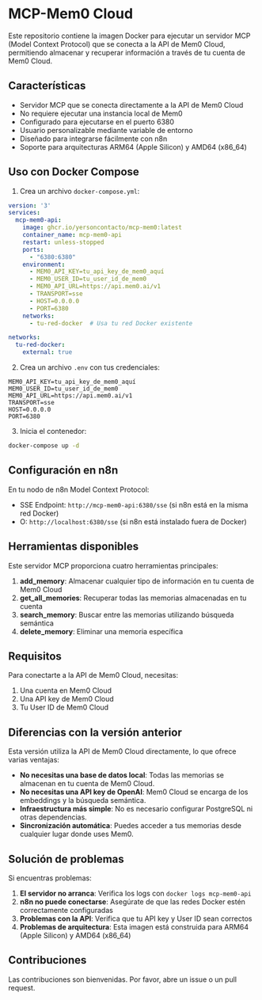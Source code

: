 # MCP-Mem0 Cloud

Este repositorio contiene la imagen Docker para ejecutar un servidor MCP (Model Context Protocol) que se conecta a la API de Mem0 Cloud, permitiendo almacenar y recuperar información a través de tu cuenta de Mem0 Cloud.

## Características

- Servidor MCP que se conecta directamente a la API de Mem0 Cloud
- No requiere ejecutar una instancia local de Mem0
- Configurado para ejecutarse en el puerto 6380
- Usuario personalizable mediante variable de entorno
- Diseñado para integrarse fácilmente con n8n
- Soporte para arquitecturas ARM64 (Apple Silicon) y AMD64 (x86_64)

## Uso con Docker Compose

1. Crea un archivo `docker-compose.yml`:

```yaml
version: '3'
services:
  mcp-mem0-api:
    image: ghcr.io/yersoncontacto/mcp-mem0:latest
    container_name: mcp-mem0-api
    restart: unless-stopped
    ports:
      - "6380:6380"
    environment:
      - MEM0_API_KEY=tu_api_key_de_mem0_aquí
      - MEM0_USER_ID=tu_user_id_de_mem0
      - MEM0_API_URL=https://api.mem0.ai/v1
      - TRANSPORT=sse
      - HOST=0.0.0.0
      - PORT=6380
    networks:
      - tu-red-docker  # Usa tu red Docker existente

networks:
  tu-red-docker:
    external: true
```

2. Crea un archivo `.env` con tus credenciales:

```
MEM0_API_KEY=tu_api_key_de_mem0_aquí
MEM0_USER_ID=tu_user_id_de_mem0
MEM0_API_URL=https://api.mem0.ai/v1
TRANSPORT=sse
HOST=0.0.0.0
PORT=6380
```

3. Inicia el contenedor:

```bash
docker-compose up -d
```

## Configuración en n8n

En tu nodo de n8n Model Context Protocol:

- SSE Endpoint: `http://mcp-mem0-api:6380/sse` (si n8n está en la misma red Docker)
- O: `http://localhost:6380/sse` (si n8n está instalado fuera de Docker)

## Herramientas disponibles

Este servidor MCP proporciona cuatro herramientas principales:

1. **add_memory**: Almacenar cualquier tipo de información en tu cuenta de Mem0 Cloud
2. **get_all_memories**: Recuperar todas las memorias almacenadas en tu cuenta
3. **search_memory**: Buscar entre las memorias utilizando búsqueda semántica
4. **delete_memory**: Eliminar una memoria específica

## Requisitos

Para conectarte a la API de Mem0 Cloud, necesitas:

1. Una cuenta en Mem0 Cloud
2. Una API key de Mem0 Cloud
3. Tu User ID de Mem0 Cloud

## Diferencias con la versión anterior

Esta versión utiliza la API de Mem0 Cloud directamente, lo que ofrece varias ventajas:

- **No necesitas una base de datos local**: Todas las memorias se almacenan en tu cuenta de Mem0 Cloud.
- **No necesitas una API key de OpenAI**: Mem0 Cloud se encarga de los embeddings y la búsqueda semántica.
- **Infraestructura más simple**: No es necesario configurar PostgreSQL ni otras dependencias.
- **Sincronización automática**: Puedes acceder a tus memorias desde cualquier lugar donde uses Mem0.

## Solución de problemas

Si encuentras problemas:

1. **El servidor no arranca**: Verifica los logs con `docker logs mcp-mem0-api`
2. **n8n no puede conectarse**: Asegúrate de que las redes Docker estén correctamente configuradas
3. **Problemas con la API**: Verifica que tu API key y User ID sean correctos
4. **Problemas de arquitectura**: Esta imagen está construida para ARM64 (Apple Silicon) y AMD64 (x86_64)

## Contribuciones

Las contribuciones son bienvenidas. Por favor, abre un issue o un pull request.
